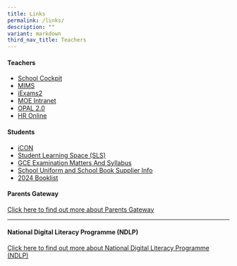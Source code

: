 ```yaml
---
title: Links
permalink: /links/
description: ""
variant: markdown
third_nav_title: Teachers
---
```

<h4><strong>Teachers</strong></h4>
<ul>

<li><a href="https://schoolcockpit.moe.gov.sg/" target="_blank" rel="noopener">School Cockpit</a></li>

<li><a href="https://mims.moe.gov.sg/" target="_blank" rel="noopener">MIMS</a></li>
<li><a href="https://iexams.seab.gov.sg/sso/login" target="_blank" rel="noopener">iExams2</a></li>
<li><a href="https://intranet.moe.gov.sg/" target="_blank" rel="noopener">MOE Intranet</a></li>
<li><a href="https://tinyurl.com/2020opal" target="_blank" rel="noopener">OPAL 2.0</a></li>
<li><a href="https://intranet.moe.gov.sg/hronline" target="_blank" rel="noopener">HR Online</a></li>
</ul>
<h4><strong>Students</strong></h4>
<ul>
<li><a href="https://workspace.google.com/dashboard" target="_blank" rel="noopener">iCON</a></li>
<li><a href="https://vle.learning.moe.edu.sg/login" target="_blank" rel="noopener">Student Learning Space (SLS)</a></li>
<li><a href="https://www.seab.gov.sg/" target="_blank" rel="noopener">GCE Examination Matters And Syllabus</a></li>
<li><a href="https://www.eastspringsec.moe.edu.sg/school-information/school-uniforms-and-books/" target="_blank" rel="noopener">School Uniform and School Book Supplier Info</a></li>
<li><a href="https://www.eastspringsec.moe.edu.sg/school-information/booklist-2024/" target="_blank" rel="noopener">2024 Booklist</a></li>
</ul>



<h4><strong>Parents Gateway</strong></h4>
<p><a href="/partners/parents-gateway">Click here to find out more about Parents Gateway</a></p>
<hr>
<h4><strong>National Digital Literacy Programme (NDLP)</strong></h4>
<p><a title="National Digital Literacy Programme (NDLP)" href="/ndlp" target="_blank" rel="noopener">Click here to find out more about National Digital Literacy Programme (NDLP)</a></p>